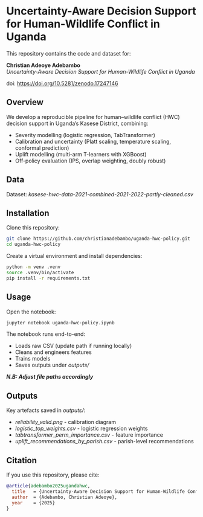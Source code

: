 # Uncertainty-Aware Decision Support for Human-Wildlife Conflict in Uganda

This repository contains the code and dataset for:

**Christian Adeoye Adebambo**  
*Uncertainty-Aware Decision Support for Human-Wildlife Conflict in Uganda*

doi: https://doi.org/10.5281/zenodo.17247146 

## Overview

We develop a reproducible pipeline for human–wildlife conflict (HWC) decision support in Uganda’s Kasese District, combining:

- Severity modelling (logistic regression, TabTransformer)  
- Calibration and uncertainty (Platt scaling, temperature scaling, conformal prediction)  
- Uplift modelling (multi-arm T-learners with XGBoost)  
- Off-policy evaluation (IPS, overlap weighting, doubly robust)  

## Data

Dataset: _kasese-hwc-data-2021-combined-2021-2022-partly-cleaned.csv_

## Installation

Clone this repository:
```bash
git clone https://github.com/christianadebambo/uganda-hwc-policy.git
cd uganda-hwc-policy
```

Create a virtual environment and install dependencies:

```bash
python -m venv .venv
source .venv/bin/activate
pip install -r requirements.txt
```

## Usage

Open the notebook:
```bash
jupyter notebook uganda-hwc-policy.ipynb
```

The notebook runs end-to-end:
- Loads raw CSV (update path if running locally)
- Cleans and engineers features
- Trains models
- Saves outputs under _outputs/_
  
_**N.B: Adjust file paths accordingly**_

## Outputs
Key artefacts saved in _outputs/_:
- _reliability_valid.png_ - calibration diagram
- _logistic_top_weights.csv_ - logistic regression weights
- _tabtransformer_perm_importance.csv_ - feature importance
- _uplift_recommendations_by_parish.csv_ - parish-level recommendations

## Citation

If you use this repository, please cite:

```bibtex
@article{adebambo2025ugandahwc,
  title   = {Uncertainty-Aware Decision Support for Human-Wildlife Conflict in Uganda},
  author  = {Adebambo, Christian Adeoye},
  year    = {2025}
}
```
